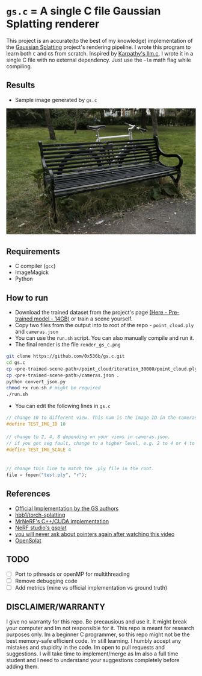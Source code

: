 # `gs.c` = A single C file Gaussian Splatting renderer

This project is an accurate(to the best of my knowledge) implementation of the [Gaussian Splatting](https://repo-sam.inria.fr/fungraph/3d-gaussian-splatting/) project's rendering pipeline. I wrote this program to learn both `C` and `GS` from scratch. Inspired by [Karpathy's llm.c](https://github.com/karpathy/llm.c), I wrote it in a single C file with no external dependency. Just use the `-lm` math flag while compiling. 

## Results
- Sample image generated by `gs.c`

![Bicycle pre-trained from official implementation](./sample.png)

## Requirements
- C compiler (`gcc`)
- ImageMagick
- Python

## How to run
- Download the trained dataset from the project's page [(Here - Pre-trained model - 14GB)](https://repo-sam.inria.fr/fungraph/3d-gaussian-splatting/datasets/pretrained/models.zip) or train a scene yourself. 
- Copy two files from the output into to root of the repo - `point_cloud.ply` and `cameras.json`
- You can use the `run.sh` script. You can also manually compile and run it. 
- The final render is the file `render_gs_c.png`
```bash
git clone https://github.com/0x536b/gs.c.git
cd gs.c
cp <pre-trained-scene-path>/point_cloud/iteration_30000/point_cloud.ply test.ply
cp <pre-trained-scene-path>/cameras.json .
python convert_json.py
chmod +x run.sh # might be required
./run.sh
```
- You can edit the following lines in `gs.c`
```c
// change 10 to different view. This num is the image ID in the cameras.json or the dataset
#define TEST_IMG_ID 10 

// change to 2, 4, 8 depending on your views in cameras.json.
// if you get seg fault, change to a higher level, e.g. 2 to 4 or 4 to 8
#define TEST_IMG_SCALE 4


// change this line to match the .ply file in the root.
file = fopen("test.ply", "r");
```
## References
- [Official Implementation by the GS authors](https://github.com/graphdeco-inria/gaussian-splatting/tree/main)
- [hbb1/torch-splatting](https://github.com/hbb1/torch-splatting)
- [MrNeRF's C++/CUDA implementation](https://github.com/MrNeRF/gaussian-splatting-cuda)
- [NeRF studio's gsplat](https://github.com/nerfstudio-project/gsplat/tree/bbc9e98fa9add8b355b91b69096ec3b1271a9f46)
- [you will never ask about pointers again after watching this video](https://www.youtube.com/watch?v=2ybLD6_2gKM)
- [OpenSplat](https://github.com/pierotofy/OpenSplat/blob/main/rasterizer/gsplat-cpu/gsplat_cpu.cpp)

## TODO
- [ ] Port to pthreads or openMP for multithreading
- [ ] Remove debugging code
- [ ] Add metrics (mine vs official implementation vs ground truth)

## DISCLAIMER/WARRANTY
I give no warranty for this repo. Be precausious and use it. It might break your computer and Im not responsible for it. This repo is meant for research purposes only. Im a beginner C programmer, so this repo might not be the best memory-safe efficient code. Im still learning. I humbly accept any mistakes and stupidity in the code. Im open to pull requests and suggestions. I will take time to implement/merge as Im also a full time student and I need to understand your suggestions completely before adding them.